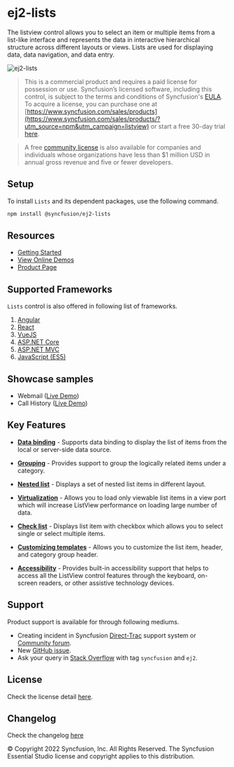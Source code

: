 # ej2-lists

The listview control allows you to select an item or multiple items from a list-like interface and represents the data in interactive hierarchical structure across different layouts or views. Lists are used for displaying data, data navigation, and data entry.

![ej2-lists](https://ej2.syncfusion.com/products/images/listview/readme.gif)

> This is a commercial product and requires a paid license for possession or use. Syncfusion’s licensed software, including this control, is subject to the terms and conditions of Syncfusion's [EULA](https://www.syncfusion.com/eula/es/?utm_source=npm&utm_campaign=listview). To acquire a license, you can purchase one at [https://www.syncfusion.com/sales/products](https://www.syncfusion.com/sales/products/?utm_source=npm&utm_campaign=listview) or start a free 30-day trial [here](https://www.syncfusion.com/account/manage-trials/start-trials/?utm_source=npm&utm_campaign=listview).

> A free [community license](https://www.syncfusion.com/products/communitylicense/?utm_source=npm&utm_campaign=listview) is also available for companies and individuals whose organizations have less than $1 million USD in annual gross revenue and five or fewer developers.

## Setup

To install `Lists` and its dependent packages, use the following command.

```sh
npm install @syncfusion/ej2-lists
```

## Resources

* [Getting Started](https://ej2.syncfusion.com/documentation/listview/getting-started/?utm_source=npm&utm_campaign=listview)
* [View Online Demos](https://ej2.syncfusion.com/demos/?utm_source=npm&utm_campaign=listview#/material/listview/default.html)
* [Product Page](https://www.syncfusion.com/javascript-ui-controls/listview/?utm_source=npm&utm_campaign=listview)

## Supported Frameworks

`Lists` control is also offered in following list of frameworks.

1. [Angular](https://github.com/syncfusion/ej2-angular-ui-components/tree/master/components/lists/?utm_source=npm&utm_campaign=listview)
2. [React](https://github.com/syncfusion/ej2-react-ui-components/tree/master/components/lists/?utm_source=npm&utm_campaign=listview)
3. [VueJS](https://github.com/syncfusion/ej2-vue-ui-components/tree/master/components/lists/?utm_source=npm&utm_campaign=listview)
4. [ASP.NET Core](https://www.syncfusion.com/aspnet-core-ui-controls/listview/?utm_source=npm&utm_campaign=listview)
5. [ASP.NET MVC](https://www.syncfusion.com/aspnet-mvc-ui-controls/listview/?utm_source=npm&utm_campaign=listview)
6. [JavaScript (ES5)](https://www.syncfusion.com/javascript-ui-controls/listview/?utm_source=npm&utm_campaign=listview)

## Showcase samples

* Webmail ([Live Demo](https://ej2.syncfusion.com/showcase/typescript/webmail/?utm_source=npm&utm_campaign=listview))
* Call History ([Live Demo](https://ej2.syncfusion.com/demos/?utm_source=npm&utm_campaign=listview#/material/listview/call-history.html))

## Key Features

* [**Data binding**](https://ej2.syncfusion.com/demos/?utm_source=npm&utm_campaign=listview#/material/listview/default.html) - Supports data binding to display the list of items from the local or server-side data source.

* [**Grouping**](https://ej2.syncfusion.com/demos/?utm_source=npm&utm_campaign=listview#/material/listview/default.html) - Provides support to group the logically related items under a category.

* [**Nested list**](https://ej2.syncfusion.com/demos/?utm_source=npm&utm_campaign=listview#/material/listview/nested-list.html) - Displays a set of nested list items in different layout.

* [**Virtualization**](https://ej2.syncfusion.com/demos/?utm_source=npm&utm_campaign=listview#/material/listview/virtualization.html) - Allows you to load only viewable list items in a view port which will increase ListView performance on loading large number of data.

* [**Check list**](https://ej2.syncfusion.com/demos/?utm_source=npm&utm_campaign=listview#/material/listview/checklist.html) - Displays list item with checkbox which allows you to select single or select multiple items.

* [**Customizing templates**](https://ej2.syncfusion.com/demos/?utm_source=npm&utm_campaign=listview#/material/listview/group-template.html) - Allows you to customize the list item, header, and category group header.

* [**Accessibility**](https://ej2.syncfusion.com/demos/?utm_source=npm&utm_campaign=listview#/material/listview/default.html) - Provides built-in accessibility support that helps to access all the ListView control features through the keyboard, on-screen readers, or other assistive technology devices.

## Support

Product support is available for through following mediums.

* Creating incident in Syncfusion [Direct-Trac](https://www.syncfusion.com/support/directtrac/incidents/?utm_source=npm&utm_campaign=listview) support system or [Community forum](https://www.syncfusion.com/forums/essential-js2/?utm_source=npm&utm_campaign=listview).
* New [GitHub issue](https://github.com/syncfusion/ej2-javascript-ui-controls/issues/new/?utm_source=npm&utm_campaign=listview).
* Ask your query in [Stack Overflow](https://stackoverflow.com/?utm_source=npm&utm_campaign=listview/?utm_source=npm&utm_campaign=listview) with tag `syncfusion` and `ej2`.

## License

Check the license detail [here](https://github.com/syncfusion/ej2-javascript-ui-controls/blob/master/license/?utm_source=npm&utm_campaign=listview).

## Changelog

Check the changelog [here](https://github.com/syncfusion/ej2-javascript-ui-controls/blob/master/controls/lists/CHANGELOG.md/?utm_source=npm&utm_campaign=listview)

© Copyright 2022 Syncfusion, Inc. All Rights Reserved. The Syncfusion Essential Studio license and copyright applies to this distribution.
